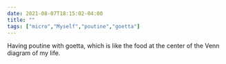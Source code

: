 ```yaml
---
date: 2021-08-07T18:15:02-04:00
title: ""
tags: ["micro","Myself","poutine","goetta"]
---
```

Having poutine with goetta, which is like the food at the center of the Venn diagram of my life.
